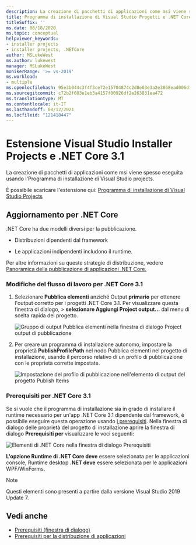 ```yaml
---
description: La creazione di pacchetti di applicazioni come msi viene spesso eseguita usando l'Programma di installazione di Visual Studio projects.
title: Programma di installazione di Visual Studio Progetti e .NET Core 3.1
titleSuffix: ''
ms.date: 08/18/2020
ms.topic: conceptual
helpviewer_keywords:
- installer projects
- installer projects, .NETCore
author: MSLukeWest
ms.author: lukewest
manager: MSLukeWest
monikerRange: '>= vs-2019'
ms.workload:
- multiple
ms.openlocfilehash: 95e3b044c3f4f3ce72e15704874c2d8e03e3a2e3868ead006d1fab0635be9072
ms.sourcegitcommit: c72b2f603e1eb3a4157f00926df2e263831ea472
ms.translationtype: MT
ms.contentlocale: it-IT
ms.lasthandoff: 08/12/2021
ms.locfileid: "121418447"
---
```

# <a name="visual-studio-installer-projects-extension-and-net-core-31"></a>Estensione Visual Studio Installer Projects e .NET Core 3.1

La creazione di pacchetti di applicazioni come msi viene spesso eseguita usando l'Programma di installazione di Visual Studio projects.

È possibile scaricare l'estensione qui: [Programma di installazione di Visual Studio Projects](https://marketplace.visualstudio.com/items?itemName=VisualStudioClient.MicrosoftVisualStudio2017InstallerProjects)

## <a name="update-for-net-core"></a>Aggiornamento per .NET Core
.NET Core ha due modelli diversi per la pubblicazione.

- Distribuzioni dipendenti dal framework

- Le applicazioni indipendenti includono il runtime.

Per altre informazioni su queste strategie di distribuzione, vedere [Panoramica della pubblicazione di applicazioni .NET Core.](/dotnet/core/deploying/)

### <a name="workflow-changes-for-net-core-31"></a>Modifiche del flusso di lavoro per .NET Core 3.1

1. Selezionare **Pubblica elementi** anziché Output **primario** per ottenere l'output corretto per i progetti .NET Core 3.1.  Per visualizzare questa finestra di dialogo,  >  **selezionare Aggiungi Project output...** dal menu di scelta rapida del progetto.

    ![Gruppo di output Pubblica elementi nella finestra di dialogo Project output di pubblicazione](../deployment/media/installer-projects-net-core-publish-items-output.png "Selezionare Pubblica elementi")

2. Per creare un programma di installazione autonomo, impostare  la proprietà **PublishProfilePath** nel nodo Pubblica elementi nel progetto di installazione, usando il percorso relativo di un profilo di pubblicazione con le proprietà corrette impostate.

    ![Impostazione del profilo di pubblicazione nell'elemento di output del progetto Publish Items](../deployment/media/installer-projects-net-core-publish-profile.png "Impostare il profilo di pubblicazione")

### <a name="prerequisites-for-net-core-31"></a>Prerequisiti per .NET Core 3.1

Se si vuole che il programma di installazione sia in grado di installare il runtime necessario per un'app .NET Core 3.1 dipendente dal framework, è possibile eseguire questa operazione usando [i prerequisiti](../deployment/application-deployment-prerequisites.md).  Nella finestra di dialogo delle proprietà del progetto di installazione aprire la finestra di dialogo **Prerequisiti per** visualizzare le voci seguenti:

![Elementi di .NET Core nella finestra di dialogo Prerequisiti](../deployment/media/installer-projects-net-core-prerequisites.png "Prerequisiti di .NET Core")

**L'opzione Runtime di .NET Core deve** essere selezionata per le applicazioni console, Runtime desktop **.NET deve** essere selezionata per le applicazioni WPF/WinForms.

>[!NOTE]
>Questi elementi sono presenti a partire dalla versione Visual Studio 2019 Update 7.

## <a name="see-also"></a>Vedi anche

- [Prerequisiti (finestra di dialogo)](../ide/reference/prerequisites-dialog-box.md)
- [Prerequisiti per la distribuzione di applicazioni](../deployment/application-deployment-prerequisites.md)
